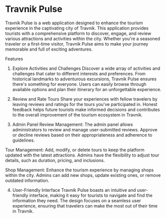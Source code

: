 # Travnik Pulse
Travnik Pulse is a web application designed to enhance the tourism experience in the captivating city of Travnik. This application provides tourists with a comprehensive platform to discover, engage, and review various attractions and activities within the city. Whether you're a seasoned traveler or a first-time visitor, Travnik Pulse aims to make your journey memorable and full of exciting adventures.

Features
1. Explore Activities and Challenges
Discover a wide array of activities and challenges that cater to different interests and preferences. From historical landmarks to adventurous excursions, Travnik Pulse ensures there's something for everyone. Users can easily browse through available options and plan their itinerary for an unforgettable experience.

2. Review and Rate Tours
Share your experiences with fellow travelers by leaving reviews and ratings for the tours you've participated in. Honest feedback helps future tourists make informed decisions and contributes to the overall improvement of the tourism ecosystem in Travnik.

3. Admin Panel
Review Management: The admin panel allows administrators to review and manage user-submitted reviews. Approve or decline reviews based on their appropriateness and adherence to guidelines.

Tour Management: Add, modify, or delete tours to keep the platform updated with the latest attractions. Admins have the flexibility to adjust tour details, such as duration, pricing, and inclusions.

Shop Management: Enhance the tourism experience by managing shops within the city. Admins can add new shops, update existing ones, or remove outdated information.

4. User-Friendly Interface
Travnik Pulse boasts an intuitive and user-friendly interface, making it easy for tourists to navigate and find the information they need. The design focuses on a seamless user experience, ensuring that travelers can make the most out of their time in Travnik.
